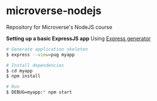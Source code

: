 # microverse-nodejs
Repository for Microverse's NodeJS course

**Setting up a basic ExpressJS app**
Using [Express generator](https://expressjs.com/en/starter/generator.html)
```bash
# Generate application skeleton
$ express --view=pug myapp

# Install dependencies
$ cd myapp
$ npm install

# Run
$ DEBUG=myapp:* npm start
```